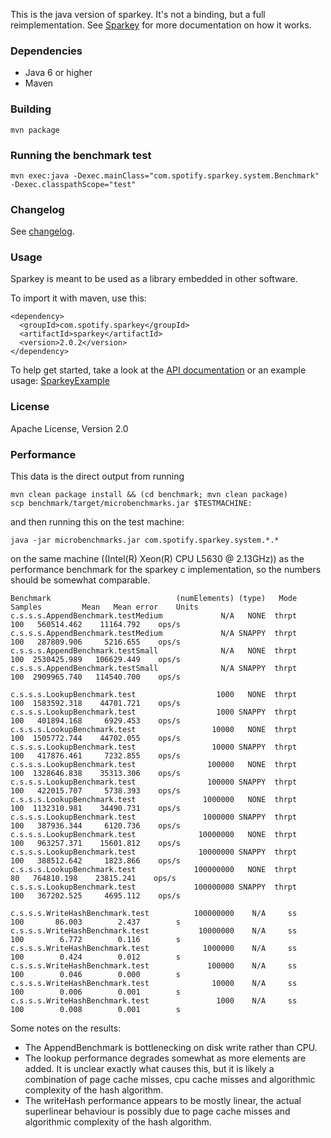 This is the java version of sparkey. It's not a binding, but a full reimplementation.
See [Sparkey](http://github.com/spotify/sparkey) for more documentation on how it works.

### Dependencies

* Java 6 or higher
* Maven

### Building

    mvn package

### Running the benchmark test

    mvn exec:java -Dexec.mainClass="com.spotify.sparkey.system.Benchmark" -Dexec.classpathScope="test"

### Changelog
See [changelog](CHANGELOG.md).

### Usage

Sparkey is meant to be used as a library embedded in other software.

To import it with maven, use this:

    <dependency>
      <groupId>com.spotify.sparkey</groupId>
      <artifactId>sparkey</artifactId>
      <version>2.0.2</version>
    </dependency>

To help get started, take a look at the
[API documentation](http://spotify.github.io/sparkey-java/apidocs/2.0.0-SNAPSHOT/)
or an example usage: [SparkeyExample](src/test/java/com/spotify/sparkey/system/SparkeyExample.java)

### License

Apache License, Version 2.0

### Performance

This data is the direct output from running

    mvn clean package install && (cd benchmark; mvn clean package)
    scp benchmark/target/microbenchmarks.jar $TESTMACHINE:
    
and then running this on the test machine:

    java -jar microbenchmarks.jar com.spotify.sparkey.system.*.*

on the same machine ((Intel(R) Xeon(R) CPU L5630 @ 2.13GHz))
as the performance benchmark for the sparkey c implementation, so the numbers should
be somewhat comparable.

    Benchmark                            (numElements) (type)   Mode   Samples         Mean   Mean error    Units
    c.s.s.s.AppendBenchmark.testMedium             N/A   NONE  thrpt       100   560514.462    11164.792    ops/s
    c.s.s.s.AppendBenchmark.testMedium             N/A SNAPPY  thrpt       100   287809.906     5216.655    ops/s
    c.s.s.s.AppendBenchmark.testSmall              N/A   NONE  thrpt       100  2530425.989   106629.449    ops/s
    c.s.s.s.AppendBenchmark.testSmall              N/A SNAPPY  thrpt       100  2909965.740   114540.700    ops/s
    
    c.s.s.s.LookupBenchmark.test                  1000   NONE  thrpt       100  1583592.318    44701.721    ops/s
    c.s.s.s.LookupBenchmark.test                  1000 SNAPPY  thrpt       100   401894.168     6929.453    ops/s
    c.s.s.s.LookupBenchmark.test                 10000   NONE  thrpt       100  1505772.744    44702.055    ops/s
    c.s.s.s.LookupBenchmark.test                 10000 SNAPPY  thrpt       100   417876.461     7232.855    ops/s
    c.s.s.s.LookupBenchmark.test                100000   NONE  thrpt       100  1328646.838    35313.306    ops/s
    c.s.s.s.LookupBenchmark.test                100000 SNAPPY  thrpt       100   422015.707     5738.393    ops/s
    c.s.s.s.LookupBenchmark.test               1000000   NONE  thrpt       100  1132310.981    34490.731    ops/s
    c.s.s.s.LookupBenchmark.test               1000000 SNAPPY  thrpt       100   387936.344     6120.736    ops/s
    c.s.s.s.LookupBenchmark.test              10000000   NONE  thrpt       100   963257.371    15601.812    ops/s
    c.s.s.s.LookupBenchmark.test              10000000 SNAPPY  thrpt       100   388512.642     1823.866    ops/s
    c.s.s.s.LookupBenchmark.test             100000000   NONE  thrpt        80   764810.198    23815.241    ops/s
    c.s.s.s.LookupBenchmark.test             100000000 SNAPPY  thrpt       100   367202.525     4695.112    ops/s
    
    c.s.s.s.WriteHashBenchmark.test          100000000    N/A     ss       100       86.003        2.437        s
    c.s.s.s.WriteHashBenchmark.test           10000000    N/A     ss       100        6.772        0.116        s
    c.s.s.s.WriteHashBenchmark.test            1000000    N/A     ss       100        0.424        0.012        s
    c.s.s.s.WriteHashBenchmark.test             100000    N/A     ss       100        0.046        0.000        s
    c.s.s.s.WriteHashBenchmark.test              10000    N/A     ss       100        0.006        0.001        s
    c.s.s.s.WriteHashBenchmark.test               1000    N/A     ss       100        0.008        0.001        s

Some notes on the results:
* The AppendBenchmark is bottlenecking on disk write rather than CPU.
* The lookup performance degrades somewhat as more elements are added. It is unclear exactly what causes this,
  but it is likely a combination of page cache misses, cpu cache misses and algorithmic complexity of the hash algorithm.
* The writeHash performance appears to be mostly linear, the actual superlinear behaviour is possibly due to
  page cache misses and algorithmic complexity of the hash algorithm.
